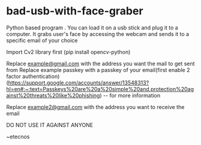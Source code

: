 # bad-usb-with-face-graber
Python based program . 
You can load it on a usb stick and plug it to a computer. 
It grabs user's face by accessing the webcam and sends it to a specific email of your choice


Import Cv2 library first (pip install opencv-python)


Replace example@gmail.com with the address you want the mail to get sent from Replace example passkey with a passkey of your email(first enable 2 factor authentication)(https://support.google.com/accounts/answer/13548313?hl=en#:~:text=Passkeys%20are%20a%20simple%20and,protection%20against%20threats%20like%20phishing) -- for more information

Replace example2@gmail.com with the address you want to receive the email

DO NOT USE IT AGAINST ANYONE

~etecnos
